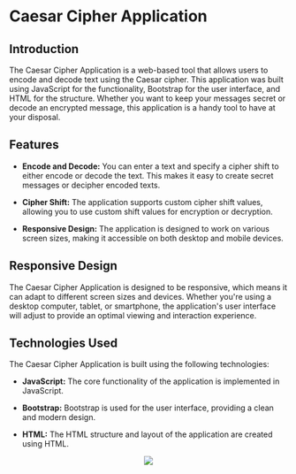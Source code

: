 # Caesar Cipher Application

## Introduction

The Caesar Cipher Application is a web-based tool that allows users to encode and decode text using the Caesar cipher. This application was built using JavaScript for the functionality, Bootstrap for the user interface, and HTML for the structure. Whether you want to keep your messages secret or decode an encrypted message, this application is a handy tool to have at your disposal.

## Features

- **Encode and Decode:** You can enter a text and specify a cipher shift to either encode or decode the text. This makes it easy to create secret messages or decipher encoded texts.

- **Cipher Shift:** The application supports custom cipher shift values, allowing you to use custom shift values for encryption or decryption.

- **Responsive Design:** The application is designed to work on various screen sizes, making it accessible on both desktop and mobile devices.

## Responsive Design

The Caesar Cipher Application is designed to be responsive, which means it can adapt to different screen sizes and devices. Whether you're using a desktop computer, tablet, or smartphone, the application's user interface will adjust to provide an optimal viewing and interaction experience.

## Technologies Used

The Caesar Cipher Application is built using the following technologies:

- **JavaScript:** The core functionality of the application is implemented in JavaScript.

- **Bootstrap:** Bootstrap is used for the user interface, providing a clean and modern design.

- **HTML:** The HTML structure and layout of the application are created using HTML.

 <p align="center">
<a href="https://www.entra21.com.br/"> 
<img src= "https://cdn.sonicadigital.com.br/entra21/storage/header/257/original-61f8610472d4f.png">
</a>
</p>
